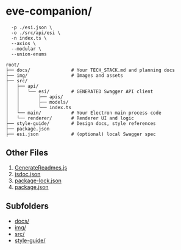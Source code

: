 # eve-companion/

```txtnpx swagger-typescript-api \
  -p ./esi.json \
  -o ./src/api/esi \
  -n index.ts \
  --axios \
  --modular \
  --union-enums

root/
├── docs/               # Your TECH_STACK.md and planning docs
├── img/                # Images and assets
├── src/
│   ├── api/
│   │   └── esi/        # GENERATED Swagger API client
│   │       ├── apis/
│   │       ├── models/
│   │       └── index.ts
│   └── main/           # Your Electron main process code
│   └── renderer/       # Renderer UI and logic
├── style-guide/        # Design docs, style references
├── package.json
├── esi.json            # (optional) local Swagger spec
```

## Other Files
1. [GenerateReadmes.js](./GenerateReadmes.js)
2. [jsdoc.json](./jsdoc.json)
3. [package-lock.json](./package-lock.json)
4. [package.json](./package.json)

## Subfolders
- [docs/](./docs/README.md)
- [img/](./img/README.md)
- [src/](./src/README.md)
- [style-guide/](./style-guide/README.md)